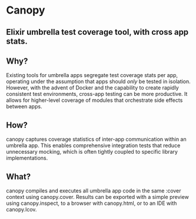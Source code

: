 # Canopy

## Elixir umbrella test coverage tool, with cross app stats.

## Why?

Existing tools for umbrella apps segregate test coverage stats per app,
operating under the assumption that apps should *only* be tested in isolation.
However, with the advent of Docker and the capability to create rapidly consistent test environments,
cross-app testing can be more productive.
It allows for higher-level coverage of modules that orchestrate side effects between apps.

## How?

canopy captures coverage statistics of inter-app communication within an umbrella app.
This enables comprehensive integration tests that reduce unnecessary mocking,
which is often tightly coupled to specific library implementations.

## What?

canopy compiles and executes all umbrella app code in the same :cover context using canopy.cover.
Results can be exported with a simple preview using canopy.inspect,
to a browser with canopy.html, or to an IDE with canopy.lcov.
